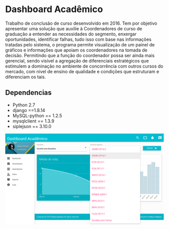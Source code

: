 Dashboard Acadêmico
===============

Trabalho de conclusão de curso desenvolvido em 2016. Tem por objetivo apresentar uma solução que auxilie à Coordenadores de curso de graduação a entender as necessidades do segmento, enxergar oportunidades, identificar falhas, tudo isso com base nas informações tratadas pelo sistema, o programa permite visualização de um painel de gráficos e informações que apoiam os coordenadores na tomada de decisão. Permitindo que a função do coordenador possa ser ainda mais gerencial, sendo visível a agregação de diferenciais estratégicos que estimulem a dominação no ambiente de concorrência com outros cursos do mercado, com nível de ensino de qualidade e condições que estruturam e diferenciam os tais.

Dependencias
------------

* Python 2.7
* django ==1.8.14
* MySQL-python == 1.2.5
* mysqlclient == 1.3.9
* siplejson == 3.10.0


![Tela](https://github.com/kelwys/TCC-Dashboard-Academico/blob/master/Documentação%20auxiliar/tela.png?raw=true)
